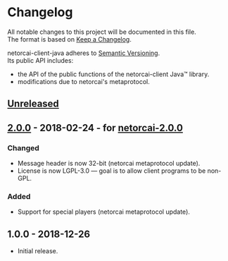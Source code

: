 # Changelog
All notable changes to this project will be documented in this file.  
The format is based on [Keep a Changelog][changelog].

netorcai-client-java adheres to [Semantic Versioning][semver].  
Its public API includes:
- the API of the public functions of the netorcai-client Java™ library.
- modifications due to netorcai's metaprotocol.

[//]: =========================================================================
## [Unreleased]

[//]: =========================================================================
## [2.0.0] - 2018-02-24 - for [netorcai-2.0.0]
### Changed
- Message header is now 32-bit (netorcai metaprotocol update).
- License is now LGPL-3.0 — goal is to allow client programs to be non-GPL.

### Added
- Support for special players (netorcai metaprotocol update).

[//]: =========================================================================
## 1.0.0 - 2018-12-26
- Initial release.

[//]: =========================================================================
[changelog]: http://keepachangelog.com/en/1.0.0/
[semver]: http://semver.org/spec/v2.0.0.html

[Unreleased]: https://github.com/netorcai/netorcai-client-java/compare/v2.0.0...master
[2.0.0]: https://github.com/netorcai/netorcai-client-java/compare/v1.0.0...v2.0.0

[netorcai-2.0.0]: https://netorcai.readthedocs.io/en/latest/changelog.html#v2-0-0
